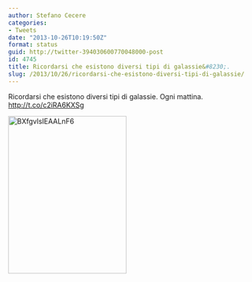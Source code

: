 ```yaml
---
author: Stefano Cecere
categories:
- Tweets
date: "2013-10-26T10:19:50Z"
format: status
guid: http://twitter-394030600770048000-post
id: 4745
title: Ricordarsi che esistono diversi tipi di galassie&#8230;.
slug: /2013/10/26/ricordarsi-che-esistono-diversi-tipi-di-galassie/
---
```


Ricordarsi che esistono diversi tipi di galassie. Ogni mattina. http://t.co/c2iRA6KXSg

<img width="240" height="320" src="http://stefanocecere.com/wp-content/uploads/sites/3/2013/10/BXfgvlsIEAALnF6-240x320.jpg" class="attachment-medium" alt="BXfgvlsIEAALnF6" />